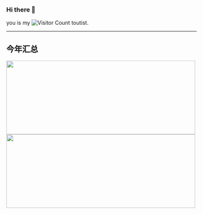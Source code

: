 ### Hi there 👋

<!--
**LHDargon/LHDargon** is a ✨ _special_ ✨ repository because its `README.md` (this file) appears on your GitHub profile.

Here are some ideas to get you started:

- 🔭 I’m currently working on ...
- 🌱 I’m currently learning ...
- 👯 I’m looking to collaborate on ...
- 🤔 I’m looking for help with ...
- 💬 Ask me about ...
- 📫 How to reach me: ...
- 😄 Pronouns: ...
- ⚡ Fun fact: ...
-->
you is my ![Visitor Count](https://profile-counter.glitch.me/MiracleLong/count.svg) toutist.

---
<!--[![Top Langs](https://github-readme-stats.vercel.app/api/top-langs/?username=MiracleLong&layout=compact)](https://github.com/MiracleLong/github-readme-stats)

![Miracle's GitHub stats](https://github-readme-stats.vercel.app/api?username=MiracleLong&show_icons=true&theme=tokyonight) 
https://github-readme-stats.vercel.app/api?username=MiracleLong
-->
<!--## 今年汇总
![Miracle's GitHub stats](https://github-readme-stats.vercel.app/api?username=MiracleLong&show_icons=true&bg_color=0,EC6C6C,FFD479,FFFC79,73FA79) 
[![Top Langs](https://github-readme-stats.vercel.app/api/top-langs/?username=MiracleLong&layout=compact)](https://github.com/MiracleLong/github-readme-stats) 
https://github-readme-stats.vercel.app/api?username=MiracleLong&show_icons=true&bg_color=0,EC6C6C,FFD478,FFFC78,73FA78

<img align="" height="137px" src="https://github-readme-stats.vercel.app/api?username=liyupi&hide_title=true&hide_border=true&show_icons=true&include_all_commits=true&line_height=21&bg_color=0,EC6C6C,FFD479,FFFC79,73FA79&theme=graywhite&locale=cn" /><img align="" height="137px" src="https://github-readme-stats.vercel.app/api/top-langs/?username=liyupi&hide_title=true&hide_border=true&layout=compact&bg_color=0,73FA79,73FDFF,D783FF&theme=graywhite&locale=cn" />
-->
## 今年汇总

<img align="" height="195px" width="500px" src="https://github-readme-stats.vercel.app/api?username=MiracleLong&show_icons=true&bg_color=0,EC6C6C,FFD478,FFFC78,73FA78,73FA79&theme=graywhite&locale=cn" /> <img align="" height="195px" width="500px" src="https://github-readme-stats.vercel.app/api/top-langs/?username=MiracleLong&layout=compact&bg_color=0,73FA79,73FDFF,D783FF&theme=graywhite&locale=cn" />


